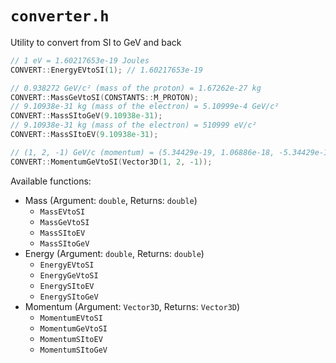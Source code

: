 # `converter.h`

Utility to convert from SI to GeV and back

```cpp
// 1 eV = 1.60217653e-19 Joules
CONVERT::EnergyEVtoSI(1); // 1.60217653e-19

// 0.938272 GeV/c² (mass of the proton) = 1.67262e-27 kg
CONVERT::MassGeVtoSI(CONSTANTS::M_PROTON);
// 9.10938e-31 kg (mass of the electron) = 5.10999e-4 GeV/c²
CONVERT::MassSItoGeV(9.10938e-31);
// 9.10938e-31 kg (mass of the electron) = 510999 eV/c²
CONVERT::MassSItoEV(9.10938e-31);

// (1, 2, -1) GeV/c (momentum) = (5.34429e-19, 1.06886e-18, -5.34429e-19) kg*m/s
CONVERT::MomentumGeVtoSI(Vector3D(1, 2, -1));
```

Available functions:

- Mass (Argument: `double`, Returns: `double`)
	- `MassEVtoSI`
	- `MassGeVtoSI`
	- `MassSItoEV`
	- `MassSItoGeV`
- Energy (Argument: `double`, Returns: `double`)
	- `EnergyEVtoSI`
	- `EnergyGeVtoSI`
	- `EnergySItoEV`
	- `EnergySItoGeV`
- Momentum (Argument: `Vector3D`, Returns: `Vector3D`)
	- `MomentumEVtoSI`
	- `MomentumGeVtoSI`
	- `MomentumSItoEV`
	- `MomentumSItoGeV`
